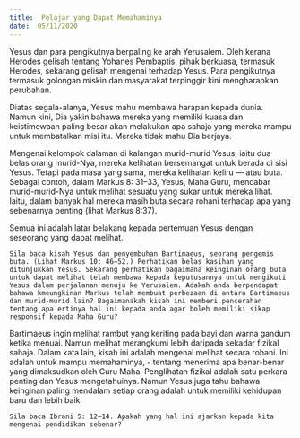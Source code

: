 ```yaml
---
title:  Pelajar yang Dapat Memahaminya
date:  05/11/2020
---
```


Yesus dan para pengikutnya berpaling ke arah Yerusalem. Oleh kerana Herodes gelisah tentang Yohanes Pembaptis, pihak berkuasa, termasuk Herodes, sekarang gelisah mengenai terhadap Yesus. Para pengikutnya termasuk golongan miskin dan masyarakat terpinggir kini mengharapkan perubahan.

Diatas segala-alanya, Yesus mahu membawa harapan kepada dunia. Namun kini, Dia yakin bahawa mereka yang memiliki kuasa dan keistimewaan paling besar akan melakukan apa sahaja yang mereka mampu untuk membatalkan misi itu. Mereka tidak mahu Dia berjaya.

Mengenai kelompok dalaman di kalangan murid-murid Yesus, iaitu dua belas orang murid-Nya, mereka kelihatan bersemangat untuk berada di sisi Yesus. Tetapi pada masa yang sama, mereka kelihatan keliru — atau buta. Sebagai contoh, dalam Markus 8: 31–33, Yesus, Maha Guru, mencabar murid-murid-Nya untuk melihat sesuatu yang sukar untuk mereka lihat. Iaitu, dalam banyak hal mereka masih buta secara rohani terhadap apa yang sebenarnya penting (lihat Markus 8:37).

Semua ini adalah latar belakang kepada pertemuan Yesus dengan seseorang yang dapat melihat.

`Sila baca kisah Yesus dan penyembuhan Bartimaeus, seorang pengemis buta. (Lihat Markus 10: 46–52.) Perhatikan belas kasihan yang ditunjukkan Yesus. Sekarang perhatikan bagaimana keinginan orang buta untuk dapat melihat telah membawa kepada keputusannya untuk mengikuti Yesus dalam perjalanan menuju ke Yerusalem. Adakah anda berpendapat bahawa kmeungkinan Markus telah membuat perbezaan di antara Bartimaeus dan murid-murid lain? Bagaimanakah kisah ini memberi pencerahan tentang apa ertinya hal ini kepada anda agar boleh memiliki sikap responsif kepada Maha Guru?`

Bartimaeus ingin melihat rambut yang keriting pada bayi dan warna gandum ketika menuai. Namun melihat merangkumi lebih daripada sekadar fizikal sahaja. Dalam kata lain, kisah ini adalah mengenai melihat secara rohani. Ini adalah untuk mampu memahaminya, - tentang menerima apa benar-benar yang dimaksudkan oleh Guru Maha. Penglihatan fizikal adalah satu perkara penting dan Yesus mengetahuinya. Namun Yesus juga tahu bahawa keinginan paling mendalam setiap orang adalah untuk memiliki kehidupan baru dan lebih baik.

`Sila baca Ibrani 5: 12–14. Apakah yang hal ini ajarkan kepada kita mengenai pendidikan sebenar?`